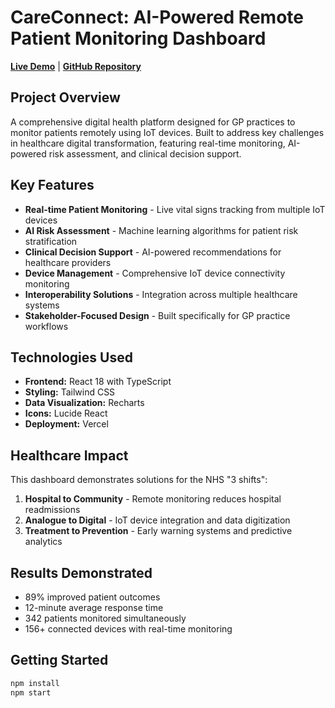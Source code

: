 # CareConnect: AI-Powered Remote Patient Monitoring Dashboard

  **[Live Demo](https://careconnect-remote-monitoring-y9gn.vercel.app)** |  **[GitHub Repository](https://github.com/Nadira1-create/careconnect-remote-monitoring)**

##  Project Overview
A comprehensive digital health platform designed for GP practices to monitor patients remotely using IoT devices. Built to address key challenges in healthcare digital transformation, featuring real-time monitoring, AI-powered risk assessment, and clinical decision support.

##  Key Features
- **Real-time Patient Monitoring** - Live vital signs tracking from multiple IoT devices
- **AI Risk Assessment** - Machine learning algorithms for patient risk stratification  
- **Clinical Decision Support** - AI-powered recommendations for healthcare providers
- **Device Management** - Comprehensive IoT device connectivity monitoring
- **Interoperability Solutions** - Integration across multiple healthcare systems
- **Stakeholder-Focused Design** - Built specifically for GP practice workflows

##  Technologies Used
- **Frontend:** React 18 with TypeScript
- **Styling:** Tailwind CSS
- **Data Visualization:** Recharts
- **Icons:** Lucide React
- **Deployment:** Vercel

##  Healthcare Impact
This dashboard demonstrates solutions for the NHS "3 shifts":
1. **Hospital to Community** - Remote monitoring reduces hospital readmissions
2. **Analogue to Digital** - IoT device integration and data digitization  
3. **Treatment to Prevention** - Early warning systems and predictive analytics

##  Results Demonstrated
- 89% improved patient outcomes
- 12-minute average response time
- 342 patients monitored simultaneously
- 156+ connected devices with real-time monitoring

##  Getting Started
```bash
npm install
npm start